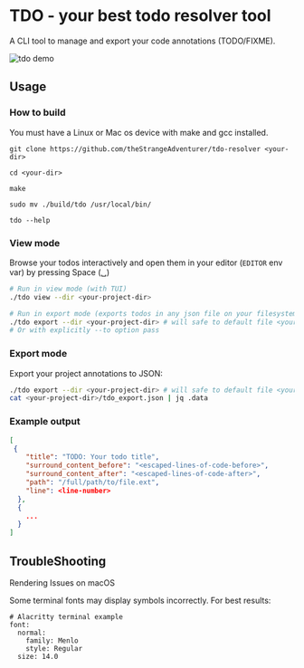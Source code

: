 # TDO - your best todo resolver tool
A CLI tool to manage and export your code annotations (TODO/FIXME).

![tdo demo](./demo.gif)

## Usage

### How to build

You must have a Linux or Mac os device with make and gcc installed.

```
git clone https://github.com/theStrangeAdventurer/tdo-resolver <your-dir>

cd <your-dir>

make

sudo mv ./build/tdo /usr/local/bin/

tdo --help
```

### View mode
Browse your todos interactively and open them in your editor (`EDITOR` env var) by pressing Space (␣)
```sh
# Run in view mode (with TUI)
./tdo view --dir <your-project-dir>

# Run in export mode (exports todos in any json file on your filesystem)
./tdo export --dir <your-project-dir> # will safe to default file <your-project-dir>/tdo_export.json
# Or with explicitly --to option pass
```

### Export mode
Export your project annotations to JSON:
```sh
./tdo export --dir <your-project-dir> # will safe to default file <your-project-dir>/tdo_export.json
cat <your-project-dir>/tdo_export.json | jq .data
```
### Example output

```json
[
 {
    "title": "TODO: Your todo title",
    "surround_content_before": "<escaped-lines-of-code-before>",
    "surround_content_after": "<escaped-lines-of-code-after>",
    "path": "/full/path/to/file.ext",
    "line": <line-number>
  },
  {
    ...
  }
]
```

## TroubleShooting
Rendering Issues on macOS

Some terminal fonts may display symbols incorrectly. For best results:
```
# Alacritty terminal example 
font:
  normal:
    family: Menlo
    style: Regular
  size: 14.0
```

